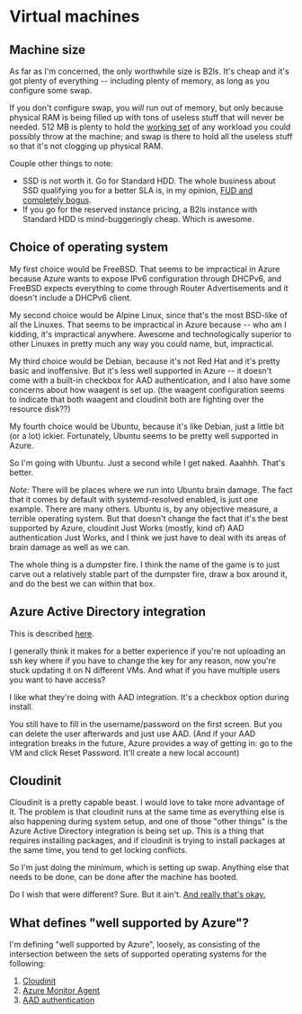 # Virtual machines

## Machine size

As far as I'm concerned, the only worthwhile size is B2ls. It's cheap
and it's got plenty of everything -- including plenty of memory, as long
as you configure some swap.

If you don't configure swap, you *will* run out of memory, but only because
physical RAM is being filled up with tons of useless stuff that will never be
needed. 512 MB is plenty to hold the
[working set](https://en.wikipedia.org/wiki/Working_set) of any workload you
could possibly throw at the machine; and swap is there to hold all the useless
stuff so that it's not clogging up physical RAM.

Couple other things to note:

* SSD is not worth it. Go for Standard HDD. The whole business about SSD
  qualifying you for a better SLA is, in my opinion, [FUD and completely
  bogus](../rationale/regions-load-balancers-slas.md).
* If you go for the reserved instance pricing, a B2ls instance with Standard
  HDD is mind-buggeringly cheap. Which is awesome.

## Choice of operating system

My first choice would be FreeBSD. That seems to be impractical in Azure
because Azure wants to expose IPv6 configuration through DHCPv6, and
FreeBSD expects everything to come through Router Advertisements and it
doesn't include a DHCPv6 client.

My second choice would be Alpine Linux, since that's the most BSD-like of
all the Linuxes. That seems to be impractical in Azure because -- who am
I kidding, it's impractical anywhere. Awesome and technologically superior
to other Linuxes in pretty much any way you could name, but, impractical.

My third choice would be Debian, because it's not Red Hat and it's pretty
basic and inoffensive. But it's less well supported in Azure -- it doesn't
come with a built-in checkbox for AAD authentication, and I also have some
concerns about how waagent is set up. (the waagent configuration seems to
indicate that both waagent and cloudinit both are fighting over the
resource disk??)

My fourth choice would be Ubuntu, because it's like Debian, just a little
bit (or a lot) ickier. Fortunately, Ubuntu seems to be pretty well supported
in Azure.

So I'm going with Ubuntu. Just a second while I get naked. Aaahhh. That's
better.

*Note:* There will be places where we run into Ubuntu brain damage. The
fact that it comes by default with systemd-resolved enabled, is just one
example. There are many others. Ubuntu is, by any objective measure, a
terrible operating system. But that doesn't change the fact that it's the
best supported by Azure, cloudinit Just Works (mostly, kind of) AAD
authentication Just Works, and I think we just have to deal with its areas
of brain damage as well as we can.

The whole thing is a dumpster fire. I think the name of the game is to
just carve out a relatively stable part of the dumpster fire, draw a box
around it, and do the best we can within that box.

## Azure Active Directory integration

This is described
[here](https://docs.microsoft.com/en-us/azure/virtual-machines/linux/login-using-aad).

I generally think it makes for a better experience if you're not uploading
an ssh key where if you have to change the key for any reason, now you're
stuck updating it on N different VMs. And what if you have multiple users
you want to have access?

I like what they're doing with AAD integration. It's a checkbox option during
install.

You still have to fill in the username/password on the first screen. But
you can delete the user afterwards and just use AAD. (And if your AAD
integration breaks in the future, Azure provides a way of getting in:
go to the VM and click Reset Password. It'll create a new local account)

## Cloudinit

Cloudinit is a pretty capable beast. I would love to take more advantage
of it. The problem is that cloudinit runs at the same time as everything
else is also happening during system setup, and one of those "other things"
is the Azure Active Directory integration is being set up. This is a thing
that requires installing packages, and if cloudinit is trying to install
packages at the same time, you tend to get locking conflicts.

So I'm just doing the minimum, which is setting up swap. Anything else
that needs to be done, can be done after the machine has booted.

Do I wish that were different? Sure. But it ain't. [And really that's
okay.](../rationale/no-arm-no-puppet-no-terraform.md)

## What defines "well supported by Azure"?

I'm defining "well supported by Azure", loosely, as consisting of the
intersection between the sets of supported operating systems for the
following:

1. [Cloudinit](https://docs.microsoft.com/en-us/azure/virtual-machines/linux/using-cloud-init)
2. [Azure Monitor
   Agent](https://docs.microsoft.com/en-us/azure/azure-monitor/platform/agents-overview#supported-operating-systems)
3. [AAD
   authentication](https://docs.microsoft.com/en-us/azure/virtual-machines/linux/login-using-aad)
